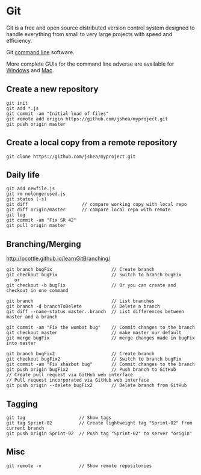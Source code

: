 # Git
Git is a free and open source distributed version control system designed to handle everything from small to very large projects with speed and efficiency.

Git [command line](http://git-scm.com/) software.

More complete GUIs for the command line adverse are available for [Windows](https://windows.github.com/) and [Mac](https://mac.github.com/).

## Create a new repository
```
git init
git add *.js
git commit -am "Initial load of files"
git remote add origin https://github.com/jshea/myproject.git
git push origin master
```
## Create a local copy from a remote repository
```
git clone https://github.com/jshea/myproject.git
```
## Daily life
```
git add newfile.js
git rm nolongerused.js
git status (-s)
git diff                    // compare working copy with local repo
git diff origin/master      // compare local repo with remote
git log
git commit -am "Fix SR 42"
git pull origin master
```    
## Branching/Merging
http://pcottle.github.io/learnGitBranching/
```
git branch bugFix                      // Create branch
git checkout bugFix                    // Switch to branch bugFix
   or
git checkout -b bugFix                 // Or you can create and checkout in one command

git branch                             // List branches
git branch -d branchToDelete           // Delete a branch
git diff --name-status master..branch  // List differences between master and a branch

git commit -am "Fix the wombat bug"    // Commit changes to the branch
git checkout master                    // make master our default
git merge bugFix                       // merge changes made in bugFix into master

git branch bugFix2                     // Create branch
git checkout bugFix2                   // Switch to branch bugFix
git commit -am "Fix shazbot bug"       // Commit changes to the branch
git push origin bugFix2                // Push branch to GitHub
// Create pull request via GitHub web interface
// Pull request incorporated via GitHub web interface
git push origin --delete bugFix2       // Delete branch from GitHub
```
## Tagging
```
git tag                    // Show tags
git tag Sprint-02          // Create lightweight tag "Sprint-02" from current branch
git push origin Sprint-02  // Push tag "Sprint-02" to server "origin"
```
## Misc
```
git remote -v              // Show remote repositories
```
